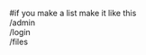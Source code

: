#if you make a list make it like this                   
/admin                             
/login                       
/files
